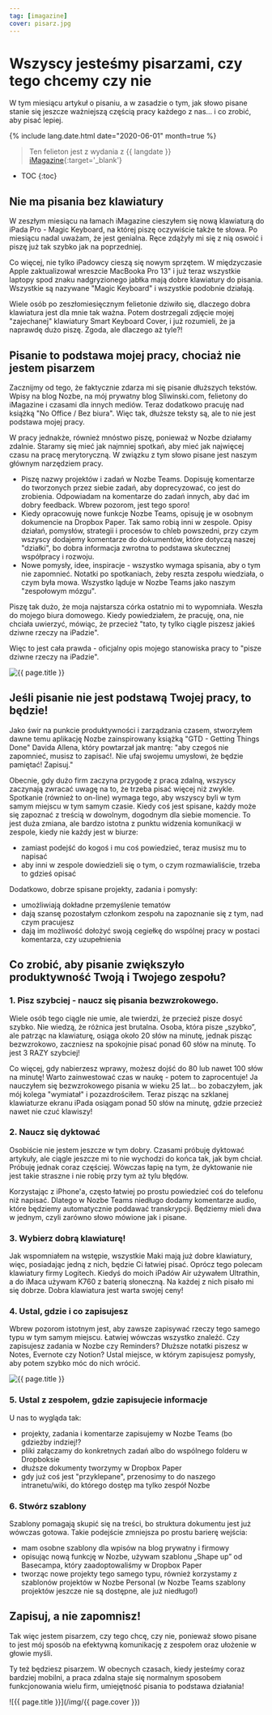 ```yaml
---
tag: [imagazine]
cover: pisarz.jpg
---
```



# Wszyscy jesteśmy pisarzami, czy tego chcemy czy nie

W tym miesiącu artykuł o pisaniu, a w zasadzie o tym, jak słowo pisane stanie się jeszcze ważniejszą częścią pracy każdego z nas… i co zrobić, aby pisać lepiej.

<!--More-->

{% include lang.date.html date="2020-06-01" month=true %}

> Ten felieton jest z wydania z {{ langdate }} [iMagazine](https://imagazine.pl){:target='_blank'}

* TOC
{:toc}

## Nie ma pisania bez klawiatury

W zeszłym miesiącu na łamach iMagazine cieszyłem się nową klawiaturą do iPada Pro - Magic Keyboard, na której piszę oczywiście także te słowa. Po miesiącu nadal uważam, że jest genialna. Ręce zdążyły mi się z nią oswoić i piszę już tak szybko jak na poprzedniej.

Co więcej, nie tylko iPadowcy cieszą się nowym sprzętem. W międzyczasie Apple zaktualizował wreszcie MacBooka Pro 13" i już teraz wszystkie laptopy spod znaku nadgryzionego jabłka mają dobre klawiatury do pisania. Wszystkie są nazywane "Magic Keyboard" i wszystkie podobnie działają.

Wiele osób po zeszłomiesięcznym felietonie dziwiło się, dlaczego dobra klawiatura jest dla mnie tak ważna. Potem dostrzegali zdjęcie mojej "zajechanej" klawiatury Smart Keyboard Cover, i już rozumieli, że ja naprawdę dużo piszę. Zgoda, ale dlaczego aż tyle?!

## Pisanie to podstawa mojej pracy, chociaż nie jestem pisarzem

Zacznijmy od tego, że faktycznie zdarza mi się pisanie dłuższych tekstów. Wpisy na blog Nozbe, na mój prywatny blog Sliwinski.com, felietony do iMagazine i czasami dla innych mediów. Teraz dodatkowo pracuję nad książką "No Office / Bez biura". Więc tak, dłuższe teksty są, ale to nie jest podstawa mojej pracy.

W pracy jednakże, również mnóstwo piszę, ponieważ w Nozbe działamy zdalnie. Staramy się mieć jak najmniej spotkań, aby mieć jak najwięcej czasu na pracę merytoryczną. W związku z tym słowo pisane jest naszym głównym narzędziem pracy.

- Piszę nazwy projektów i zadań w Nozbe Teams. Dopisuję komentarze do tworzonych przez siebie zadań, aby doprecyzować, co jest do zrobienia. Odpowiadam na komentarze do zadań innych, aby dać im dobry feedback. Wbrew pozorom, jest tego sporo!
- Kiedy opracowuję nowe funkcje Nozbe Teams, opisuję je w osobnym dokumencie na Dropbox Paper. Tak samo robią inni w zespole. Opisy działań, pomysłów, strategii i procesów to chleb powszedni, przy czym wszyscy dodajemy komentarze do dokumentów, które dotyczą naszej "działki", bo dobra informacja zwrotna to podstawa skutecznej współpracy i rozwoju.
- Nowe pomysły, idee, inspiracje - wszystko wymaga spisania, aby o tym nie zapomnieć. Notatki po spotkaniach, żeby reszta zespołu wiedziała, o czym była mowa. Wszystko ląduje w Nozbe Teams jako naszym "zespołowym mózgu".

Piszę tak dużo, że moja najstarsza córka ostatnio mi to wypomniała. Weszła do mojego biura domowego. Kiedy powiedziałem, że pracuję, ona, nie chciała uwierzyć, mówiąc, że przecież "tato, ty tylko ciągle piszesz jakieś dziwne rzeczy na iPadzie".

Więc to jest cała prawda - oficjalny opis mojego stanowiska pracy to "pisze dziwne rzeczy na iPadzie".

![{{ page.title }}](/img/pisarz2.jpg)

## Jeśli pisanie nie jest podstawą Twojej pracy, to będzie!

Jako świr na punkcie produktywności i zarządzania czasem, stworzyłem dawne temu aplikację Nozbe zainspirowany książką "GTD - Getting Things Done" Davida Allena, który powtarzał jak mantrę: "aby czegoś nie zapomnieć, musisz to zapisać!. Nie ufaj swojemu umysłowi, że będzie pamiętać! Zapisuj."

Obecnie, gdy dużo firm zaczyna przygodę z pracą zdalną, wszyscy zaczynają zwracać uwagę na to, że trzeba pisać więcej niż zwykle. Spotkanie (również to on-line) wymaga tego, aby wszyscy byli w tym samym miejscu w tym samym czasie. Kiedy coś jest spisane, każdy może się zapoznać z treścią w dowolnym, dogodnym dla siebie momencie. To jest duża zmiana, ale bardzo istotna z punktu widzenia komunikacji w zespole, kiedy nie każdy jest w biurze:

- zamiast podejść do kogoś i mu coś powiedzieć, teraz musisz mu to napisać
- aby inni w zespole dowiedzieli się o tym, o czym rozmawialiście, trzeba to gdzieś opisać

Dodatkowo, dobrze spisane projekty, zadania i pomysły:

- umożliwiają dokładne przemyślenie tematów
- dają szansę pozostałym członkom zespołu na zapoznanie się z tym, nad czym pracujesz
- dają im możliwość dołożyć swoją cegiełkę do wspólnej pracy w postaci komentarza, czy uzupełnienia

## Co zrobić, aby pisanie zwiększyło produktywność Twoją i Twojego zespołu?

### 1. Pisz szybciej - naucz się pisania bezwzrokowego.

Wiele osób tego ciągle nie umie, ale twierdzi, że przecież pisze dosyć szybko. Nie wiedzą, że różnica jest brutalna. Osoba, która pisze „szybko”, ale patrząc na klawiaturę, osiąga około 20 słów na minutę, jednak pisząc bezwzrokowo, zaczniesz na spokojnie pisać ponad 60 słów na minutę. To jest 3 RAZY szybciej!

Co więcej, gdy nabierzesz wprawy, możesz dojść do 80 lub nawet 100 słów na minutę! Warto zainwestować czas w naukę - potem to zaprocentuje! Ja nauczyłem się bezwzrokowego pisania w wieku 25 lat… bo zobaczyłem, jak mój kolega "wymiatał" i pozazdrościłem. Teraz pisząc na szklanej klawiaturze ekranu iPada osiągam ponad 50 słów na minutę, gdzie przecież nawet nie czuć klawiszy!

### 2. Naucz się dyktować

Osobiście nie jestem jeszcze w tym dobry. Czasami próbuję dyktować artykuły, ale ciągle jeszcze mi to nie wychodzi do końca tak, jak bym chciał. Próbuję jednak coraz częściej. Wówczas łapię na tym, że dyktowanie nie jest takie straszne i nie robię przy tym aż tylu błędów.

Korzystając z iPhone'a, często łatwiej po prostu powiedzieć coś do telefonu niż napisać. Dlatego w Nozbe Teams niedługo dodamy komentarze audio, które będziemy automatycznie poddawać transkrypcji. Będziemy mieli dwa w jednym, czyli zarówno słowo mówione jak i pisane.

### 3. Wybierz dobrą klawiaturę!

Jak wspomniałem na wstępie, wszystkie Maki mają już dobre klawiatury, więc, posiadając jedną z nich, będzie Ci łatwiej pisać. Oprócz tego polecam klawiatury firmy Logitech. Kiedyś do moich iPadów Air używałem Ultrathin, a do iMaca używam K760 z baterią słoneczną. Na każdej z nich pisało mi się dobrze. Dobra klawiatura jest warta swojej ceny!

### 4. Ustal, gdzie i co zapisujesz

Wbrew pozorom istotnym jest, aby zawsze zapisywać rzeczy tego samego typu w tym samym miejscu. Łatwiej wówczas wszystko znaleźć. Czy zapisujesz zadania w Nozbe czy Reminders? Dłuższe notatki piszesz w Notes, Evernote czy Notion? Ustal miejsce, w którym zapisujesz pomysły, aby potem szybko móc do nich wrócić.

![{{ page.title }}](/img/pisarz3.jpg)

### 5. Ustal z zespołem, gdzie zapisujecie informacje

U nas to wygląda tak:

- projekty, zadania i komentarze zapisujemy w Nozbe Teams (bo gdzieżby indziej!?
- pliki załączamy do konkretnych zadań albo do wspólnego folderu w Dropboksie
- dłuższe dokumenty tworzymy w Dropbox Paper
- gdy już coś jest "przyklepane", przenosimy to do naszego intranetu/wiki, do którego dostęp ma tylko zespół Nozbe

### 6. Stwórz szablony

Szablony pomagają skupić się na treści, bo struktura dokumentu jest już wówczas gotowa. Takie podejście zmniejsza po prostu barierę wejścia:

- mam osobne szablony dla wpisów na blog prywatny i firmowy
- opisując nową funkcję w Nozbe, używam szablonu „Shape up” od Basecampa, który zaadoptowaliśmy w Dropbox Paper
- tworząc nowe projekty tego samego typu, również korzystamy z szablonów projektów w Nozbe Personal (w Nozbe Teams szablony projektów jeszcze nie są dostępne, ale już niedługo!)

## Zapisuj, a nie zapomnisz!

Tak więc jestem pisarzem, czy tego chcę, czy nie, ponieważ słowo pisane to jest mój sposób na efektywną komunikację z zespołem oraz ułożenie w głowie myśli.

Ty też będziesz pisarzem. W obecnych czasach, kiedy jesteśmy coraz bardziej mobilni, a praca zdalna staje się normalnym sposobem funkcjonowania wielu firm, umiejętność pisania to podstawa działania!

![{{ page.title }}](/img/{{ page.cover }})

[n]: https://michael.gratis/nozbe_pl